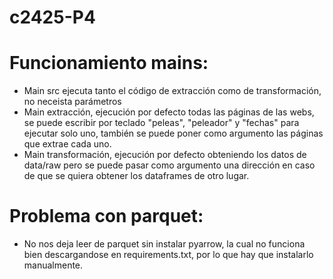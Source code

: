 # c2425-P4


# Funcionamiento mains:
  - Main src ejecuta tanto el código de extracción como de transformación, no neceista parámetros
  - Main extracción, ejecución por defecto todas las páginas de las webs, se puede escribir por teclado "peleas", "peleador" y "fechas" para ejecutar solo uno, también se puede poner como argumento las páginas que extrae cada   uno.
  - Main transformación, ejecución por defecto obteniendo los datos de data/raw pero se puede pasar como argumento una dirección en caso de que se quiera obtener los dataframes de otro lugar.
# Problema con parquet:
  - No nos deja leer de parquet sin instalar pyarrow, la cual no funciona bien descargandose en requirements.txt, por lo que hay que instalarlo manualmente.
